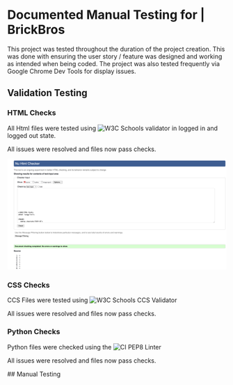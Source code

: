 # Documented Manual Testing for | BrickBros

This project was tested throughout the duration of the project creation. This was done with ensuring the user story / feature was designed and working as intended when being coded.
The project was also tested frequently via Google Chrome Dev Tools for display issues. 


## Validation Testing

### HTML Checks

All Html files were tested using ![W3C Schools validator](https://validator.w3.org/) in logged in and logged out state.

All issues were resolved and files now pass checks.

![HTML Checks](readmedocs/screenshots/html-checker.png)



### CSS Checks

CCS Files were tested using ![W3C Schools CCS Validator](https://jigsaw.w3.org/css-validator/)

All issues were resolved and files now pass checks.



### Python Checks

Python files were checked using the ![CI PEP8 Linter](https://pep8ci.herokuapp.com/)

All issues were resolved and files now pass checks.


## Manual Testing

